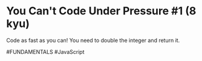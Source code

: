 # You Can't Code Under Pressure #1 (8 kyu)

Code as fast as you can! You need to double the integer and return it.

#FUNDAMENTALS #JavaScript